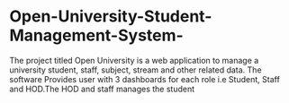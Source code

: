 # Open-University-Student-Management-System-
The project titled Open University is a web application to manage a university student, staff, subject, stream and other related data. The software Provides user with 3 dashboards for each role i.e Student, Staff and HOD.The HOD and staff manages the student
